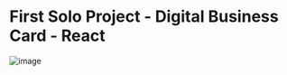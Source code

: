 # First Solo Project - Digital Business Card - React

![image](https://github.com/BGiraldox/digital-business-card-scrimba/assets/82675288/613bc688-616b-4c73-9f10-dd3f158f8d5d)
